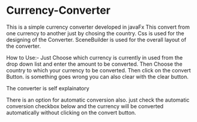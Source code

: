 # Currency-Converter
This is a simple currency converter developed in javaFx 
This convert from one currency to another just by chosing the country.
Css is used for the designing of the Converter.
SceneBuilder is used for the overall layout of the converter.

How to Use:-
Just Choose which currency is currently in used from the drop down list and enter the amount to be converted.
Then Choose the country to which your currency to be converted.
Then click on the convert Button.
is something goes wrong you can also clear with the clear button.

The converter is self explainatory

There is an option for automatic conversion also. just check the automatic conversion checkbox below and the currency will be converted automatically without clicking on the convert button.
